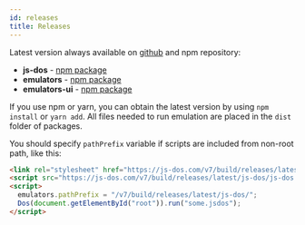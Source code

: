```yaml
---
id: releases
title: Releases
---
```


Latest version always available on [github](https://github.com/caiiiycuk/js-dos/releases) and npm repository: 

* **js-dos** - [npm package](https://www.npmjs.com/package/js-dos/v/beta)
* **emulators** - [npm package](https://www.npmjs.com/package/emulators)
* **emulators-ui** - [npm package](https://www.npmjs.com/package/emulators-ui)

If you use npm or yarn, you can obtain the latest version by using `npm install` or `yarn add`.
All files needed to run emulation are placed in the `dist` folder of packages.

You should specify `pathPrefix` variable if scripts are included from non-root path, like this:
```html
<link rel="stylesheet" href="https://js-dos.com/v7/build/releases/latest/js-dos/js-dos.css">
<script src="https://js-dos.com/v7/build/releases/latest/js-dos/js-dos.js"/>
<script>
  emulators.pathPrefix = "/v7/build/releases/latest/js-dos/";
  Dos(document.getElementById("root")).run("some.jsdos");
</script>
```
